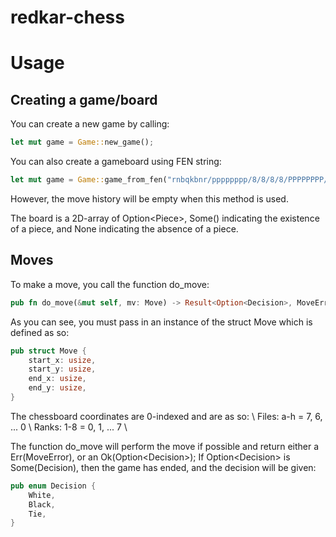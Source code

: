 # redkar-chess

# Usage

## Creating a game/board
You can create a new game by calling:
```rust
let mut game = Game::new_game();
```

You can also create a gameboard using FEN string:
```rust
let mut game = Game::game_from_fen("rnbqkbnr/pppppppp/8/8/8/8/PPPPPPPP/RNBQKBNR w KQkq - 0 1");
```
However, the move history will be empty when this method is used. 

The board is a 2D-array of Option\<Piece\>, Some() indicating the existence of a piece, and None indicating the absence of a piece. 

## Moves
To make a move, you call the function do\_move:
```rust
pub fn do_move(&mut self, mv: Move) -> Result<Option<Decision>, MoveError>
```
As you can see, you must pass in an instance of the struct Move which is defined as so:
```rust 
pub struct Move {
    start_x: usize,
    start_y: usize,
    end_x: usize,
    end_y: usize,
}
```

The chessboard coordinates are 0-indexed and are as so: \\
Files: a-h = 7, 6, ... 0 \\
Ranks: 1-8 = 0, 1, ... 7 \\

The function do\_move will perform the move if possible and return either a Err(MoveError), or an Ok(Option\<Decision\>);
If Option\<Decision\> is Some(Decision), then the game has ended, and the decision will be given:
```rust
pub enum Decision {
    White, 
    Black, 
    Tie,
}
```

